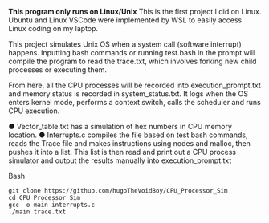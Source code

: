 **This program only runs on Linux/Unix**
This is the first project I did on Linux. Ubuntu and Linux VSCode were implemented by WSL to easily access Linux coding on my laptop.

This project simulates Unix OS when a system call (software interrupt) happens. Inputting bash commands or running test.bash in the prompt will compile the program to read the trace.txt, which involves forking new child processes or executing them. 

From here, all the CPU processes will be recorded into execution_prompt.txt and memory status is recorded in system_status.txt. It logs when the OS enters kernel mode, performs a context switch, calls the scheduler and runs CPU execution.

●	Vector_table.txt has a simulation of hex numbers in CPU memory location.
●	Interrupts.c compiles the file based on test bash commands, reads the Trace file and makes instructions using nodes and malloc, then pushes it into a list. This list is then read and print out a CPU process simulator and output the results manually into execution_prompt.txt

Bash
```
git clone https://github.com/hugoTheVoidBoy/CPU_Processor_Sim
cd CPU_Processor_Sim
gcc -o main interrupts.c
./main trace.txt
 
```
